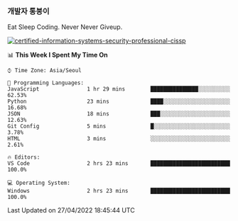 ### 개발자 통붕이
Eat Sleep Coding.
Never Never Giveup.

[![certified-information-systems-security-professional-cissp](https://user-images.githubusercontent.com/44606727/157613689-acd84ec6-5f8f-4e79-89d9-a8d51f033634.png)](https://www.credly.com/badges/f394a010-85a0-450b-9136-8043af01d71c/public_url)

<!--START_SECTION:waka-->
📊 **This Week I Spent My Time On** 

```text
⌚︎ Time Zone: Asia/Seoul

💬 Programming Languages: 
JavaScript               1 hr 29 mins        ███████████████░░░░░░░░░░   62.53% 
Python                   23 mins             ████░░░░░░░░░░░░░░░░░░░░░   16.68% 
JSON                     18 mins             ███░░░░░░░░░░░░░░░░░░░░░░   12.63% 
Git Config               5 mins              █░░░░░░░░░░░░░░░░░░░░░░░░   3.78% 
HTML                     3 mins              ░░░░░░░░░░░░░░░░░░░░░░░░░   2.61%

🔥 Editors: 
VS Code                  2 hrs 23 mins       █████████████████████████   100.0%

💻 Operating System: 
Windows                  2 hrs 23 mins       █████████████████████████   100.0%

```


 Last Updated on 27/04/2022 18:45:44 UTC
<!--END_SECTION:waka-->
